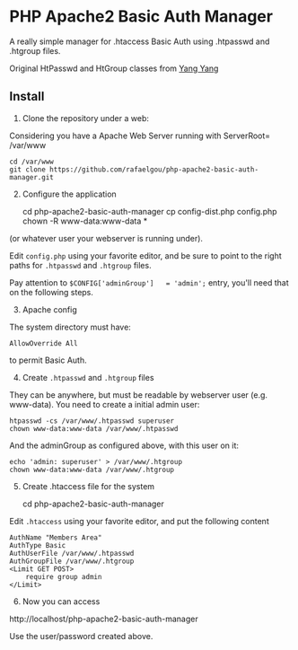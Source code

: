 # PHP Apache2 Basic Auth Manager

A really simple manager for .htaccess Basic Auth using .htpasswd and .htgroup files.

Original HtPasswd and HtGroup classes from 
[Yang Yang](http://www.kavoir.com/2012/04/php-class-for-handling-htpasswd-and-htgroup-member-login-user-management.html)


## Install

1) Clone the repository under a web:

Considering you have a Apache Web Server running with ServerRoot= /var/www

    cd /var/www
    git clone https://github.com/rafaelgou/php-apache2-basic-auth-manager.git


2) Configure the application

    cd php-apache2-basic-auth-manager
    cp config-dist.php config.php
    chown -R www-data:www-data *

(or whatever user your webserver is running under).

Edit `config.php` using your favorite editor, and be sure to point to the right paths for
`.htpasswd`  and `.htgroup` files.

Pay attention to `$CONFIG['adminGroup']   = 'admin';` entry, you'll need that on the following steps.

3) Apache config

The system directory must have:

    AllowOverride All

to permit Basic Auth.

4) Create `.htpasswd` and `.htgroup` files

They can be anywhere, but must be readable by webserver user (e.g. www-data).
You need to create a initial admin user:

    htpasswd -cs /var/www/.htpasswd superuser
    chown www-data:www-data /var/www/.htpasswd	

And the adminGroup as configured above, with this user on it:

    echo 'admin: superuser' > /var/www/.htgroup
    chown www-data:www-data /var/www/.htgroup


5) Create .htaccess file for the system

   cd php-apache2-basic-auth-manager

Edit `.htaccess` using your favorite editor, and put the following content


    AuthName "Members Area"
    AuthType Basic
    AuthUserFile /var/www/.htpasswd
    AuthGroupFile /var/www/.htgroup
    <Limit GET POST>
        require group admin
    </Limit>

6) Now you can access

http://localhost/php-apache2-basic-auth-manager

Use the user/password created above.








